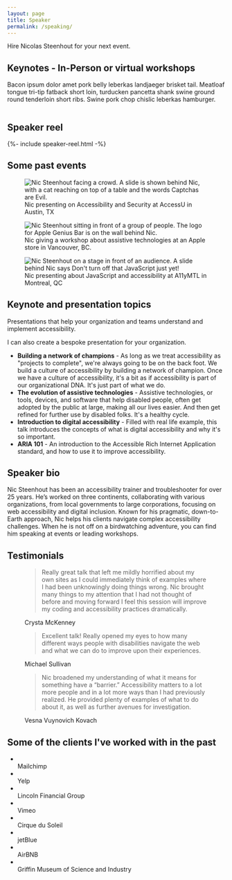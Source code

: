 ```yaml
---
layout: page
title: Speaker
permalink: /speaking/
---
```


<div class="callout">
  <p>Hire Nicolas Steenhout for your next event.</p>
</div>

## Keynotes - In-Person or virtual workshops

<div class="grid-reflow">
    <div>
        <p>Bacon ipsum dolor amet pork belly leberkas landjaeger brisket tail. Meatloaf tongue tri-tip fatback short loin, turducken pancetta shank swine ground round tenderloin short ribs. Swine pork chop chislic leberkas hamburger. </p>
    </div>
    <img src="/img/nic.png" alt="">
</div>

## Speaker reel
<div class="section-video">
    {%- include speaker-reel.html -%}
</div>

## Some past events

<div class="grid-reflow">
    <figure>
        <img src="/img/nic-steenhout-evil-captcha.jpg" alt="Nic Steenhout facing a crowd. A slide is shown behind Nic, with a cat reaching on top of a table and the words Captchas are Evil.">
            <figcaption>Nic presenting on Accessibility and Security at AccessU in Austin, TX</figcaption>
    </figure>
    <figure>
        <img src="/img/nic-steenhout-workshop-apple.jpg" alt="Nic Steenhout sitting in front of a group of people. The logo for Apple Genius Bar is on the wall behind Nic.">
            <figcaption>Nic giving a workshop about assistive technologies at an Apple store in Vancouver, BC.</figcaption>
    </figure>
    <figure>
        <img src="/img/nic-steenhout-javascript-accessibility.jpg" alt="Nic Steenhout on a stage in front of an audience. A slide behind Nic says Don't turn off that JavaScript just yet!">
            <figcaption>Nic presenting about JavaScript and accessibility at A11yMTL in Montreal, QC</figcaption>
    </figure>  
</div>

<section class="light-on-dark margin-vertical pad-inline round-corners">
<h2>Keynote and presentation topics</h2>
    <p>Presentations that help your organization and teams understand and implement accessibility.</p>
    <p>I can also create a bespoke presentation for your organization.</p>
    <ul>
    <li><strong>Building a network of champions</strong> - As long as we treat accessibility as "projects to complete", we're always going to be on the back foot. We build a culture of accessibility by building a network of champion. Once we have a culture of accessibility, it's a bit as if accessibility is part of our organizational DNA. It's just part of what we do.</li>
    <li><strong>The evolution of assistive technologies</strong> - Assistive technologies, or tools, devices, and software that help disabled people, often get adopted by the public at large, making all our lives easier. And then get refined for further use by disabled folks. It's a healthy cycle. </li>
    <li><strong>Introduction to digital accessibility</strong> - Filled with real life example, this talk introduces the concepts of what is digital accessibility and why it's so important.</li>
    <li><strong>ARIA 101</strong> - An introduction to the Accessible Rich Internet Application standard, and how to use it to improve accessibility.</li>
    </ul>
</section>


<h2>Speaker bio</h2>

Nic Steenhout has been an accessibility trainer and troubleshooter for over 25 years. He’s worked on three continents, collaborating with various organizations, from local governments to large corporations, focusing on web accessibility and digital inclusion. Known for his pragmatic, down-to-Earth approach, Nic helps his clients navigate complex accessibility challenges. When he is not off on a birdwatching adventure, you can find him speaking at events or leading workshops. 


<section id="testimonials">
    <h2>Testimonials</h2>
    <div class="quotes">
        <figure>
            <blockquote>Really great talk that left me mildly horrified about my own sites as I could immediately think of examples where I had been unknowingly doing things wrong. Nic brought many things to my attention that I had not thought of before and moving forward I feel this session will improve my coding and accessibility practices dramatically.</blockquote>
            <figcaption>Crysta McKenney</figcaption>
            </figure>
        <figure>    
            <blockquote>Excellent talk! Really opened my eyes to how many different ways people with disabilities navigate the web and what we can do to improve upon their experiences.</blockquote>  
            <figcaption>Michael Sullivan</figcaption>
        </figure>
        <figure>
            <blockquote>Nic broadened my understanding of what it means for something have a “barrier.” Accessibility matters to a lot more people and in a lot more ways than I had previously realized. He provided plenty of examples of what to do about it, as well as further avenues for investigation.</blockquote> 
            <figcaption>Vesna Vuynovich Kovach</figcaption>
        </figure>
    </div>
</section>

<section>
    <h2>Some of the clients I've worked with in the past</h2>
    <ul>
        <li><img src="/img/mailchimp.png" alt=""><br>Mailchimp</li>
        <li><img src="/img/yelp.png" alt=""><br>Yelp</li>
        <li><img src="/img/lfg.jpg" alt=""><br>Lincoln Financial Group</li>
        <li><img src="/img/vimeo.png" alt=""><br>Vimeo</li>
        <li><img src="/img/cirque.png" alt=""><br>Cirque du Soleil</li>
        <li><img src="/img/jetblue.png" alt=""><br>jetBlue</li>
        <li><img src="/img/airbnb.png" alt=""><br>AirBNB</li>
        <li><img src="/img/science-museum.png" alt=""><br>Griffin Museum of Science and Industry</li>
    </ul>
    
</section>
    
